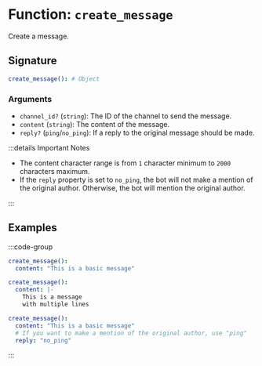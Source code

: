 # Function: `create_message`

Create a message.

## Signature

```yml
create_message(): # Object
```

### Arguments

- `channel_id?` (`string`): The ID of the channel to send the message.
- `content` (`string`): The content of the message.
- `reply?` (`ping`/`no_ping`): If a reply to the original message should be made.

:::details Important Notes

- The content character range is from `1` character minimum to `2000` characters maximum.
- If the `reply` property is set to `no_ping`, the bot will not make a mention of the original author. Otherwise, the bot will mention the original author.

:::

## Examples

:::code-group

```yml [Basic Message]
create_message():
  content: "This is a basic message"
```

```yml [Line Breaks]
create_message():
  content: |-
    This is a message
    with multiple lines
```

```yml [As a Reply]
create_message():
  content: "This is a basic message"
  # If you want to make a mention of the original author, use "ping"
  reply: "no_ping"
```

:::
